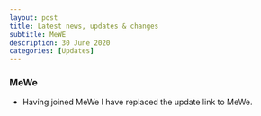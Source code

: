 ```yaml
---
layout: post
title: Latest news, updates & changes
subtitle: MeWE
description: 30 June 2020
categories: [Updates]
---
```


### MeWe
* Having joined MeWe I have replaced the update link to MeWe.

